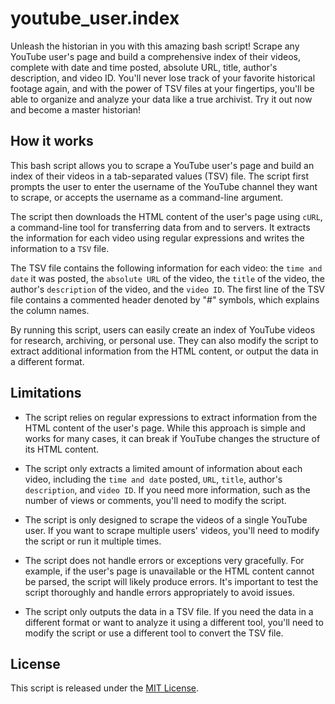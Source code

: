 # youtube_user.index
Unleash the historian in you with this amazing bash script! Scrape any YouTube user's page and build a comprehensive index of their videos, complete with date and time posted, absolute URL, title, author's description, and video ID. You'll never lose track of your favorite historical footage again, and with the power of TSV files at your fingertips, you'll be able to organize and analyze your data like a true archivist. Try it out now and become a master historian!
## How it works
This bash script allows you to scrape a YouTube user's page and build an index of their videos in a tab-separated values (TSV) file. The script first prompts the user to enter the username of the YouTube channel they want to scrape, or accepts the username as a command-line argument.

The script then downloads the HTML content of the user's page using `cURL`, a command-line tool for transferring data from and to servers. It extracts the information for each video using regular expressions and writes the information to a `TSV` file.

The TSV file contains the following information for each video: the `time and date` it was posted, the `absolute URL` of the video, the `title` of the video, the author's `description` of the video, and the `video ID`. The first line of the TSV file contains a commented header denoted by "#" symbols, which explains the column names.

By running this script, users can easily create an index of YouTube videos for research, archiving, or personal use. They can also modify the script to extract additional information from the HTML content, or output the data in a different format.

## Limitations

* The script relies on regular expressions to extract information from the HTML content of the user's page. While this approach is simple and works for many cases, it can break if YouTube changes the structure of its HTML content.

* The script only extracts a limited amount of information about each video, including the `time and date` posted, `URL`, `title`, author's `description`, and `video ID`. If you need more information, such as the number of views or comments, you'll need to modify the script.

* The script is only designed to scrape the videos of a single YouTube user. If you want to scrape multiple users' videos, you'll need to modify the script or run it multiple times.

* The script does not handle errors or exceptions very gracefully. For example, if the user's page is unavailable or the HTML content cannot be parsed, the script will likely produce errors. It's important to test the script thoroughly and handle errors appropriately to avoid issues.

* The script only outputs the data in a TSV file. If you need the data in a different format or want to analyze it using a different tool, you'll need to modify the script or use a different tool to convert the TSV file.

## License

This script is released under the [MIT License](LICENSE).
